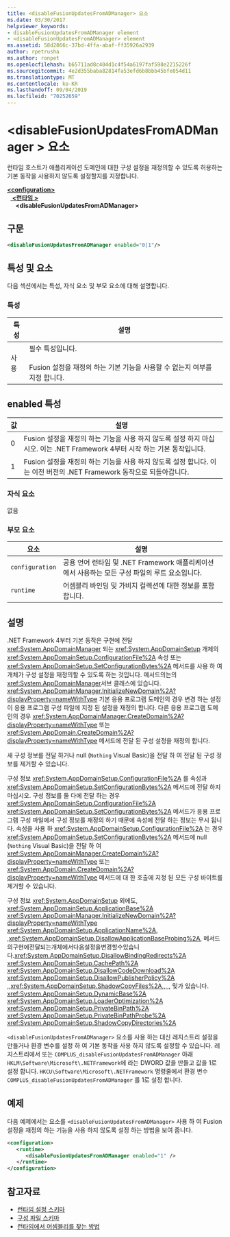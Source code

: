 ```yaml
---
title: <disableFusionUpdatesFromADManager> 요소
ms.date: 03/30/2017
helpviewer_keywords:
- disableFusionUpdatesFromADManager element
- <disableFusionUpdatesFromADManager> element
ms.assetid: 58d2866c-37bd-4ffa-abaf-ff35926a2939
author: rpetrusha
ms.author: ronpet
ms.openlocfilehash: b65711ad8c404d1c4f54a6197faf598e2215226f
ms.sourcegitcommit: 4e2d355baba82814fa53efd6b8bbb45bfe054d11
ms.translationtype: MT
ms.contentlocale: ko-KR
ms.lasthandoff: 09/04/2019
ms.locfileid: "70252659"
---
```

# <a name="disablefusionupdatesfromadmanager-element"></a>\<disableFusionUpdatesFromADManager > 요소
런타임 호스트가 애플리케이션 도메인에 대한 구성 설정을 재정의할 수 있도록 허용하는 기본 동작을 사용하지 않도록 설정할지를 지정합니다.  
  
[ **\<configuration>** ](../configuration-element.md)\
&nbsp;&nbsp;[ **\<런타임 >** ](runtime-element.md)\
&nbsp;&nbsp;&nbsp;&nbsp; **\<disableFusionUpdatesFromADManager>**  
  
## <a name="syntax"></a>구문  
  
```xml  
<disableFusionUpdatesFromADManager enabled="0|1"/>  
```  
  
## <a name="attributes-and-elements"></a>특성 및 요소  
 다음 섹션에서는 특성, 자식 요소 및 부모 요소에 대해 설명합니다.  
  
### <a name="attributes"></a>특성  
  
|특성|설명|  
|---------------|-----------------|  
|사용|필수 특성입니다.<br /><br /> Fusion 설정을 재정의 하는 기본 기능을 사용할 수 없는지 여부를 지정 합니다.|  
  
## <a name="enabled-attribute"></a>enabled 특성  
  
|값|설명|  
|-----------|-----------------|  
|0|Fusion 설정을 재정의 하는 기능을 사용 하지 않도록 설정 하지 마십시오. 이는 .NET Framework 4부터 시작 하는 기본 동작입니다.|  
|1|Fusion 설정을 재정의 하는 기능을 사용 하지 않도록 설정 합니다. 이는 이전 버전의 .NET Framework 동작으로 되돌아갑니다.|  
  
### <a name="child-elements"></a>자식 요소  
 없음  
  
### <a name="parent-elements"></a>부모 요소  
  
|요소|설명|  
|-------------|-----------------|  
|`configuration`|공용 언어 런타임 및 .NET Framework 애플리케이션에서 사용하는 모든 구성 파일의 루트 요소입니다.|  
|`runtime`|어셈블리 바인딩 및 가비지 컬렉션에 대한 정보를 포함합니다.|  
  
## <a name="remarks"></a>설명  
 .NET Framework 4부터 기본 동작은 구현에 전달 <xref:System.AppDomainManager> 되는 <xref:System.AppDomainSetup> 개체의 <xref:System.AppDomainSetup.ConfigurationFile%2A> 속성 또는 <xref:System.AppDomainSetup.SetConfigurationBytes%2A> 메서드를 사용 하 여 개체가 구성 설정을 재정의할 수 있도록 하는 것입니다. 메서드의는의 <xref:System.AppDomainManager>서브 클래스에 있습니다. <xref:System.AppDomainManager.InitializeNewDomain%2A?displayProperty=nameWithType> 기본 응용 프로그램 도메인의 경우 변경 하는 설정이 응용 프로그램 구성 파일에 지정 된 설정을 재정의 합니다. 다른 응용 프로그램 도메인의 경우 <xref:System.AppDomainManager.CreateDomain%2A?displayProperty=nameWithType> 또는 <xref:System.AppDomain.CreateDomain%2A?displayProperty=nameWithType> 메서드에 전달 된 구성 설정을 재정의 합니다.  
  
 새 구성 정보를 전달 하거나 null (`Nothing` Visual Basic)을 전달 하 여 전달 된 구성 정보를 제거할 수 있습니다.  
  
 구성 정보 <xref:System.AppDomainSetup.ConfigurationFile%2A> 를 속성과 <xref:System.AppDomainSetup.SetConfigurationBytes%2A> 메서드에 전달 하지 마십시오. 구성 정보를 둘 다에 전달 하는 경우 <xref:System.AppDomainSetup.ConfigurationFile%2A> <xref:System.AppDomainSetup.SetConfigurationBytes%2A> 메서드가 응용 프로그램 구성 파일에서 구성 정보를 재정의 하기 때문에 속성에 전달 하는 정보는 무시 됩니다. 속성을 사용 하 <xref:System.AppDomainSetup.ConfigurationFile%2A> 는 경우 <xref:System.AppDomainSetup.SetConfigurationBytes%2A> 메서드에 null (`Nothing` Visual Basic)을 전달 하 여 <xref:System.AppDomainManager.CreateDomain%2A?displayProperty=nameWithType> 또는 <xref:System.AppDomain.CreateDomain%2A?displayProperty=nameWithType> 메서드에 대 한 호출에 지정 된 모든 구성 바이트를 제거할 수 있습니다.  
  
 구성 정보 <xref:System.AppDomainSetup> 외에도, <xref:System.AppDomainSetup.ApplicationBase%2A> <xref:System.AppDomainManager.InitializeNewDomain%2A?displayProperty=nameWithType> <xref:System.AppDomainSetup.ApplicationName%2A>, ,<xref:System.AppDomainSetup.DisallowApplicationBaseProbing%2A>, 메서드의구현에전달되는개체에서다음설정을변경할수있습니다.<xref:System.AppDomainSetup.DisallowBindingRedirects%2A> <xref:System.AppDomainSetup.CachePath%2A> <xref:System.AppDomainSetup.DisallowCodeDownload%2A> <xref:System.AppDomainSetup.DisallowPublisherPolicy%2A> ,,<xref:System.AppDomainSetup.ShadowCopyFiles%2A>,,,,, 및가 있습니다. <xref:System.AppDomainSetup.DynamicBase%2A> <xref:System.AppDomainSetup.LoaderOptimization%2A> <xref:System.AppDomainSetup.PrivateBinPath%2A> <xref:System.AppDomainSetup.PrivateBinPathProbe%2A> <xref:System.AppDomainSetup.ShadowCopyDirectories%2A>  
  
 `<disableFusionUpdatesFromADManager>` 요소를 사용 하는 대신 레지스트리 설정을 만들거나 환경 변수를 설정 하 여 기본 동작을 사용 하지 않도록 설정할 수 있습니다. 레지스트리에서 또는 `COMPLUS_disableFusionUpdatesFromADManager` 아래`HKLM\Software\Microsoft\.NETFramework`에 라는 DWORD 값을 만들고 값을 1로 설정 합니다. `HKCU\Software\Microsoft\.NETFramework` 명령줄에서 환경 변수 `COMPLUS_disableFusionUpdatesFromADManager` 를 1로 설정 합니다.  
  
## <a name="example"></a>예제  
 다음 예제에서는 요소를 `<disableFusionUpdatesFromADManager>` 사용 하 여 Fusion 설정을 재정의 하는 기능을 사용 하지 않도록 설정 하는 방법을 보여 줍니다.  
  
```xml  
<configuration>  
   <runtime>  
      <disableFusionUpdatesFromADManager enabled="1" />  
   </runtime>  
</configuration>  
```  
  
## <a name="see-also"></a>참고자료

- [런타임 설정 스키마](index.md)
- [구성 파일 스키마](../index.md)
- [런타임에서 어셈블리를 찾는 방법](../../../deployment/how-the-runtime-locates-assemblies.md)
